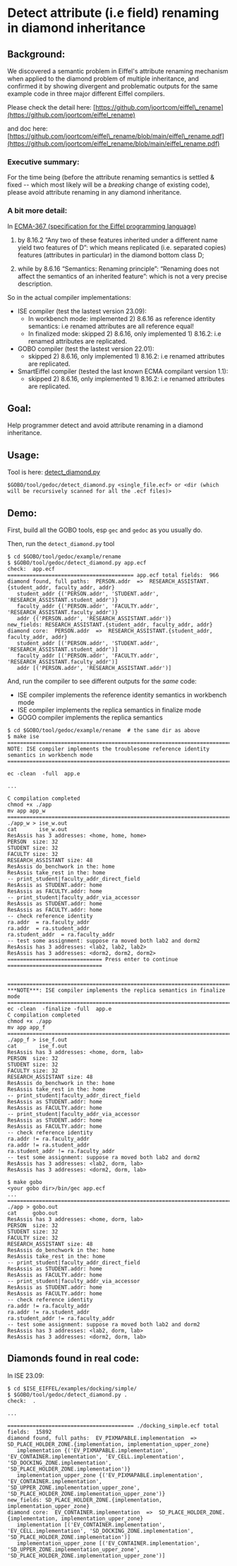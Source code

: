 # Detect attribute (i.e field) renaming in diamond inheritance

## Background:

We discovered a semantic problem in Eiffel's attribute renaming mechanism when applied to the diamond problem of multiple inheritance,
and confirmed it by showing divergent and problematic outputs for the same example code in three major different
Eiffel compilers.

Please check the detail here: [https://github.com/joortcom/eiffel\_rename](https://github.com/joortcom/eiffel_rename)

and doc here: [https://github.com/joortcom/eiffel\_rename/blob/main/eiffel\_rename.pdf](https://github.com/joortcom/eiffel_rename/blob/main/eiffel_rename.pdf)

### Executive summary:
For the time being (before the attribute renaming semantics is settled & fixed
-- which most likely will be a *breaking* change of existing code),
please avoid attribute renaming in any diamond inheritance.

### A bit more detail:

In [ECMA-367 (specification for the Eiffel programming language)](https://www.ecma-international.org/wp-content/uploads/ECMA-367_2nd_edition_june_2006.pdf)

1) by 8.16.2 “Any two of these features inherited under a different name yield two features of D”:
which means replicated (i.e. separated copies) features (attributes in particular) in the diamond bottom class D;

2) while by 8.6.16 “Semantics: Renaming principle”: “Renaming does not affect the semantics of an inherited feature”:
which is not a very precise description.

So in the actual compiler implementations:

* ISE compiler (test the lastest version 23.09):
  * In workbench mode: implemented 2) 8.6.16 as reference identity semantics: i.e renamed attributes are all reference equal!
  * In finalized mode: skipped 2) 8.6.16, only implemented 1) 8.16.2: i.e renamed attributes are replicated.
* GOBO compiler (test the lastest version 22.01):
  * skipped 2) 8.6.16, only implemented 1) 8.16.2: i.e renamed attributes are replicated.
* SmartEiffel compiler (tested the last known ECMA compilant version 1.1):
  * skipped 2) 8.6.16, only implemented 1) 8.16.2: i.e renamed attributes are replicated.


## Goal:

Help programmer detect and avoid attribute renaming in a diamond inheritance.

## Usage:

Tool is here: [detect\_diamond.py](https://github.com/joortcom/gobo/blob/detect_diamond/tool/gedoc/detect_diamond.py)

```
$GOBO/tool/gedoc/detect_diamond.py <single_file.ecf> or <dir (which will be recursively scanned for all the .ecf files)>
```

## Demo:

First, build all the GOBO tools, esp `gec` and `gedoc` as you usually do.

Then, run the `detect_diamond.py` tool

```
$ cd $GOBO/tool/gedoc/example/rename
$ $GOBO/tool/gedoc/detect_diamond.py app.ecf
check:  app.ecf
======================================== app.ecf total fields:  966
diamond found, full paths:  PERSON.addr  =>  RESEARCH_ASSISTANT.{student_addr, faculty_addr, addr}
   student_addr {('PERSON.addr', 'STUDENT.addr', 'RESEARCH_ASSISTANT.student_addr')}
   faculty_addr {('PERSON.addr', 'FACULTY.addr', 'RESEARCH_ASSISTANT.faculty_addr')}
   addr {('PERSON.addr', 'RESEARCH_ASSISTANT.addr')}
new_fields: RESEARCH_ASSISTANT.{student_addr, faculty_addr, addr}
diamond core:  PERSON.addr  =>  RESEARCH_ASSISTANT.{student_addr, faculty_addr, addr}
   student_addr [('PERSON.addr', 'STUDENT.addr', 'RESEARCH_ASSISTANT.student_addr')]
   faculty_addr [('PERSON.addr', 'FACULTY.addr', 'RESEARCH_ASSISTANT.faculty_addr')]
   addr [('PERSON.addr', 'RESEARCH_ASSISTANT.addr')]
```

And, run the compiler to see different outputs for the *same* code:

* ISE compiler implements the reference identity semantics in workbench mode
* ISE compiler implements the replica semantics in finalize mode
* GOGO compiler implements the replica semantics

```
$ cd $GOBO/tool/gedoc/example/rename  # the same dir as above
$ make ise
============================================================================================
NOTE: ISE compiler implements the troublesome reference identity semantics in workbench mode
============================================================================================

ec -clean  -full  app.e

...

C compilation completed
chmod +x ./app
mv app app_w
============================================================================================
./app_w > ise_w.out
cat       ise_w.out
ResAssis has 3 addresses: <home, home, home>
PERSON  size: 32
STUDENT size: 32
FACULTY size: 32
RESEARCH_ASSISTANT size: 48
ResAssis do_benchwork in the: home
ResAssis take_rest in the: home
-- print_student|faculty_addr_direct_field
ResAssis as STUDENT.addr: home
ResAssis as FACULTY.addr: home
-- print_student|faculty_addr_via_accessor
ResAssis as STUDENT.addr: home
ResAssis as FACULTY.addr: home
-- check reference identity
ra.addr  = ra.faculty_addr
ra.addr  = ra.student_addr
ra.student_addr  = ra.faculty_addr
-- test some assignment: suppose ra moved both lab2 and dorm2
ResAssis has 3 addresses: <lab2, lab2, lab2>
ResAssis has 3 addresses: <dorm2, dorm2, dorm2>
============================== Press enter to continue ============================== 


============================================================================================
***NOTE***: ISE compiler implements the replica semantics in finalize mode
============================================================================================
ec -clean  -finalize -full  app.e
C compilation completed
chmod +x ./app
mv app app_f
============================================================================================
./app_f > ise_f.out
cat       ise_f.out
ResAssis has 3 addresses: <home, dorm, lab>
PERSON  size: 32
STUDENT size: 32
FACULTY size: 32
RESEARCH_ASSISTANT size: 48
ResAssis do_benchwork in the: home
ResAssis take_rest in the: home
-- print_student|faculty_addr_direct_field
ResAssis as STUDENT.addr: home
ResAssis as FACULTY.addr: home
-- print_student|faculty_addr_via_accessor
ResAssis as STUDENT.addr: home
ResAssis as FACULTY.addr: home
-- check reference identity
ra.addr != ra.faculty_addr
ra.addr != ra.student_addr
ra.student_addr != ra.faculty_addr
-- test some assignment: suppose ra moved both lab2 and dorm2
ResAssis has 3 addresses: <lab2, dorm, lab>
ResAssis has 3 addresses: <dorm2, dorm, lab>

$ make gobo
<your gobo dir>/bin/gec app.ecf
...
============================================================================================
./app > gobo.out
cat     gobo.out
ResAssis has 3 addresses: <home, dorm, lab>
PERSON  size: 32
STUDENT size: 32
FACULTY size: 32
RESEARCH_ASSISTANT size: 48
ResAssis do_benchwork in the: home
ResAssis take_rest in the: home
-- print_student|faculty_addr_direct_field
ResAssis as STUDENT.addr: home
ResAssis as FACULTY.addr: home
-- print_student|faculty_addr_via_accessor
ResAssis as STUDENT.addr: home
ResAssis as FACULTY.addr: home
-- check reference identity
ra.addr != ra.faculty_addr
ra.addr != ra.student_addr
ra.student_addr != ra.faculty_addr
-- test some assignment: suppose ra moved both lab2 and dorm2
ResAssis has 3 addresses: <lab2, dorm, lab>
ResAssis has 3 addresses: <dorm2, dorm, lab>

```

## Diamonds found in real code:

In ISE 23.09:

```
$ cd $ISE_EIFFEL/examples/docking/simple/
$ $GOBO/tool/gedoc/detect_diamond.py .
check:  .

...

======================================== ./docking_simple.ecf total fields:  15892
diamond found, full paths:  EV_PIXMAPABLE.implementation  =>  SD_PLACE_HOLDER_ZONE.{implementation, implementation_upper_zone}
   implementation {('EV_PIXMAPABLE.implementation', 'EV_CONTAINER.implementation', 'EV_CELL.implementation', 'SD_DOCKING_ZONE.implementation', 'SD_PLACE_HOLDER_ZONE.implementation')}
   implementation_upper_zone {('EV_PIXMAPABLE.implementation', 'EV_CONTAINER.implementation', 'SD_UPPER_ZONE.implementation_upper_zone', 'SD_PLACE_HOLDER_ZONE.implementation_upper_zone')}
new_fields: SD_PLACE_HOLDER_ZONE.{implementation, implementation_upper_zone}
diamond core:  EV_CONTAINER.implementation  =>  SD_PLACE_HOLDER_ZONE.{implementation, implementation_upper_zone}
   implementation [('EV_CONTAINER.implementation', 'EV_CELL.implementation', 'SD_DOCKING_ZONE.implementation', 'SD_PLACE_HOLDER_ZONE.implementation')]
   implementation_upper_zone [('EV_CONTAINER.implementation', 'SD_UPPER_ZONE.implementation_upper_zone', 'SD_PLACE_HOLDER_ZONE.implementation_upper_zone')]
```
